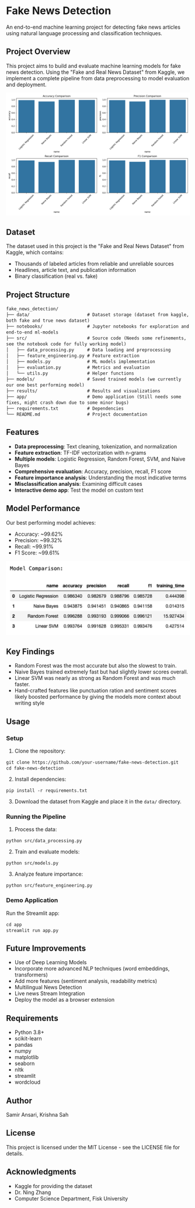 # Fake News Detection

An end-to-end machine learning project for detecting fake news articles using natural language processing and classification techniques.

## Project Overview

This project aims to build and evaluate machine learning models for fake news detection. Using the "Fake and Real News Dataset" from Kaggle, we implement a complete pipeline from data preprocessing to model evaluation and deployment.

![Fake News Detection](results/model_comparison.png)

## Dataset

The dataset used in this project is the "Fake and Real News Dataset" from Kaggle, which contains:

- Thousands of labeled articles from reliable and unreliable sources
- Headlines, article text, and publication information
- Binary classification (real vs. fake)

## Project Structure

```
fake_news_detection/
├── data/                      # Dataset storage (dataset from kaggle, both fake and true news dataset)
├── notebooks/                 # Jupyter notebooks for exploration and end-to-end ml-models
├── src/                       # Source code (Needs some refinements, see the notebook code for fully working model)
│   ├── data_processing.py     # Data loading and preprocessing
│   ├── feature_engineering.py # Feature extraction
│   ├── models.py              # ML models implementation
│   ├── evaluation.py          # Metrics and evaluation
│   └── utils.py               # Helper functions
├── models/                    # Saved trained models (we currently our one best performing model)
├── results/                   # Results and visualizations
├── app/                       # Demo application (Still needs some fixes, might crash down due to some minor bugs)
├── requirements.txt           # Dependencies
└── README.md                  # Project documentation
```

## Features

- **Data preprocessing**: Text cleaning, tokenization, and normalization
- **Feature extraction**: TF-IDF vectorization with n-grams
- **Multiple models**: Logistic Regression, Random Forest, SVM, and Naive Bayes
- **Comprehensive evaluation**: Accuracy, precision, recall, F1 score
- **Feature importance analysis**: Understanding the most indicative terms
- **Misclassification analysis**: Examining difficult cases
- **Interactive demo app**: Test the model on custom text

## Model Performance

Our best performing model achieves:

- Accuracy: ~99.62%
- Precision: ~99.32%
- Recall: ~99.91%
- F1 Score: ~99.61%

![Model Comparison](results/model_comparison_df.png)

## Key Findings

- Random Forest was the most accurate but also the slowest to train.
- Naive Bayes trained extremely fast but had slightly lower scores overall.
- Linear SVM was nearly as strong as Random Forest and was much faster.
- Hand-crafted features like punctuation ration and sentiment scores likely boosted performance by giving the models more context about writing style

## Usage

### Setup

1. Clone the repository:

```
git clone https://github.com/your-username/fake-news-detection.git
cd fake-news-detection
```

2. Install dependencies:

```
pip install -r requirements.txt
```

3. Download the dataset from Kaggle and place it in the `data/` directory.

### Running the Pipeline

1. Process the data:

```
python src/data_processing.py
```

2. Train and evaluate models:

```
python src/models.py
```

3. Analyze feature importance:

```
python src/feature_engineering.py
```

### Demo Application

Run the Streamlit app:

```
cd app
streamlit run app.py
```

## Future Improvements

- Use of Deep Learning Models
- Incorporate more advanced NLP techniques (word embeddings, transformers)
- Add more features (sentiment analysis, readability metrics)
- Multilingual News Detection
- Live news Stream Integration
- Deploy the model as a browser extension

## Requirements

- Python 3.8+
- scikit-learn
- pandas
- numpy
- matplotlib
- seaborn
- nltk
- streamlit
- wordcloud

## Author

Samir Ansari, Krishna Sah

## License

This project is licensed under the MIT License - see the LICENSE file for details.

## Acknowledgments

- Kaggle for providing the dataset
- Dr. Ning Zhang
- Computer Science Department, Fisk University
